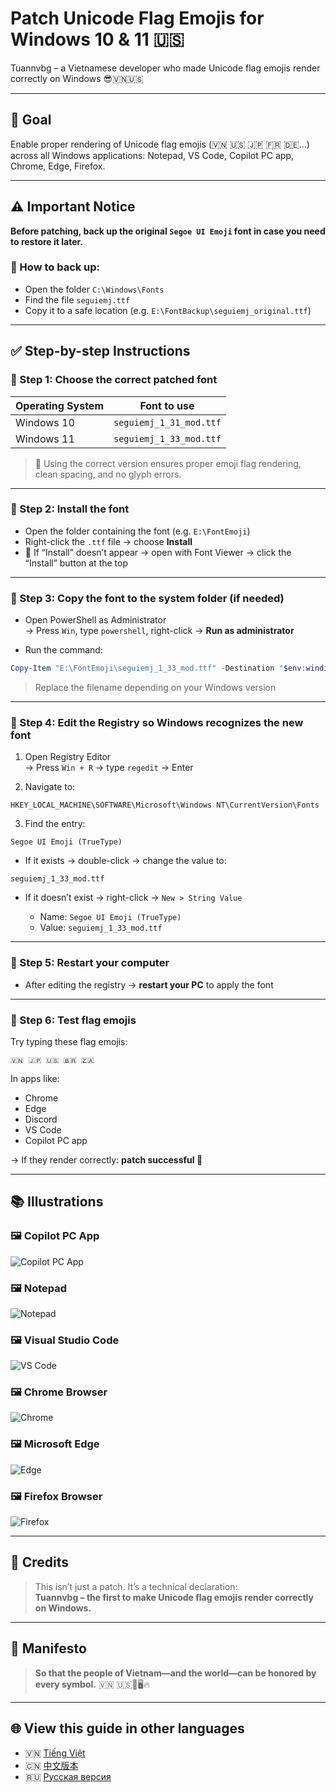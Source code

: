 # Patch Unicode Flag Emojis for Windows 10 & 11 🇺🇸

Tuannvbg – a Vietnamese developer who made Unicode flag emojis render correctly on Windows 😎🇻🇳🇺🇸

---

## 🎯 Goal

Enable proper rendering of Unicode flag emojis (🇻🇳 🇺🇸 🇯🇵 🇫🇷 🇩🇪…) across all Windows applications: Notepad, VS Code, Copilot PC app, Chrome, Edge, Firefox.

---

## ⚠️ Important Notice

**Before patching, back up the original `Segoe UI Emoji` font in case you need to restore it later.**

### 🔄 How to back up:

- Open the folder `C:\Windows\Fonts`
- Find the file `seguiemj.ttf`
- Copy it to a safe location (e.g. `E:\FontBackup\seguiemj_original.ttf`)

---

## ✅ Step-by-step Instructions

### 🔹 Step 1: Choose the correct patched font

| Operating System | Font to use               |
|------------------|---------------------------|
| Windows 10       | `seguiemj_1_31_mod.ttf`   |
| Windows 11       | `seguiemj_1_33_mod.ttf`   |

> 📌 Using the correct version ensures proper emoji flag rendering, clean spacing, and no glyph errors.

---

### 🔹 Step 2: Install the font

- Open the folder containing the font (e.g. `E:\FontEmoji`)
- Right-click the `.ttf` file → choose **Install**
- 📌 If “Install” doesn’t appear → open with Font Viewer → click the “Install” button at the top

---

### 🔹 Step 3: Copy the font to the system folder (if needed)

- Open PowerShell as Administrator  
  → Press `Win`, type `powershell`, right-click → **Run as administrator**

- Run the command:

```powershell
Copy-Item "E:\FontEmoji\seguiemj_1_33_mod.ttf" -Destination "$env:windir\Fonts" -Force
```

> Replace the filename depending on your Windows version

---

### 🔹 Step 4: Edit the Registry so Windows recognizes the new font

1. Open Registry Editor  
   → Press `Win + R` → type `regedit` → Enter

2. Navigate to:

```
HKEY_LOCAL_MACHINE\SOFTWARE\Microsoft\Windows NT\CurrentVersion\Fonts
```

3. Find the entry:

```
Segoe UI Emoji (TrueType)
```

- If it exists → double-click → change the value to:

```
seguiemj_1_33_mod.ttf
```

- If it doesn’t exist → right-click → `New > String Value`

  - Name: `Segoe UI Emoji (TrueType)`  
  - Value: `seguiemj_1_33_mod.ttf`

---

### 🔹 Step 5: Restart your computer

- After editing the registry → **restart your PC** to apply the font

---

### 🔹 Step 6: Test flag emojis

Try typing these flag emojis:

```
🇻🇳 🇯🇵 🇺🇸 🇧🇷 🇿🇦
```

In apps like:

- Chrome
- Edge
- Discord
- VS Code
- Copilot PC app

→ If they render correctly: **patch successful 🎉**

---

## 📚 Illustrations

### 🖼️ Copilot PC App
![Copilot PC App](../screenshots/Copilot.PC.app.Windows11.Screenshot.2025-09-21.103357.jpg)

### 🖼️ Notepad
![Notepad](../screenshots/Notepad.Screenshot.2025-09-21.103618.jpg)

### 🖼️ Visual Studio Code
![VS Code](../screenshots/VSC2.Screenshot.2025-09-21.104033.jpg)

### 🖼️ Chrome Browser
![Chrome](../screenshots/Chrome.Browser.Show.Screenshot.2025-09-21.111129.jpg)

### 🖼️ Microsoft Edge
![Edge](../screenshots/Edge.Browser.Show.Screenshot.2025-09-21.111408.jpg)

### 🖼️ Firefox Browser
![Firefox](../Firefox.Browser.Screenshot.2025-09-21.183410.jpg)

---

## 🙌 Credits

> This isn’t just a patch. It’s a technical declaration:  
> **Tuannvbg – the first to make Unicode flag emojis render correctly on Windows.**

---

## 💬 Manifesto

> **So that the people of Vietnam—and the world—can be honored by every symbol.** 🇻🇳 🇺🇸💬🖥️🔥

---

## 🌐 View this guide in other languages

- 🇻🇳 [Tiếng Việt](windows.vi.md)
- 🇨🇳 [中文版本](windows.zh.md)
- 🇷🇺 [Русская версия](windows.ru.md)
